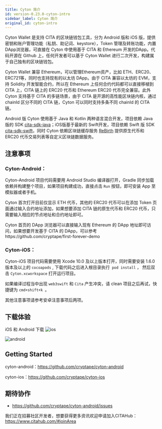 ```yaml
---
title: Cyton 简介
id: version-0.23.0-cyton-intro
sidebar_label: Cyton 简介
original_id: cyton-intro
---
```


Cyton Wallet 是支持 CITA 的区块链钱包工具，分为 Android 版和 iOS 版，提供密钥和账户管理功能（私钥、助记词、keystore），Token 管理及转账功能，内置 DApp浏览器，可直接在 Cyton 中使用基于 CITA 和 Ethereum 开发的DApp。代码开源在 Github 上，任何开发者可以基于 Cyton Wallet 进行二次开发，构建属于自己独有的区块链钱包。

Cyton Wallet 兼容 Ethereum，可以管理Ethereum资产，比如 ETH、ERC20、ERC721等，同时也支持现有的以太坊 DApp。由于 CITA 兼容以太坊的 EVM，支持 Solidity 开发智能合约，所以在 Ethereum 上任何合约代码都可以直接移植到 CITA 上，CITA 链上的 ERC20 代币和 Ethereum ERC20 代币完全兼容。此外 Cyton 支持基于 CITA 的多链场景，由于 CITA 是开源的高性能区块链内核，通过 chainId 区分不同的 CITA 链，Cyton 可以同时支持多条不同 chainId 的 CITA 链。

Android 版 Cyton 使用基于 Java 和 Kotlin 两种语言混合开发，项目依赖 Java 版的 SDK [cita-sdk-java](https://github.com/cryptape/cita-sdk-java)；iOS版基于最新的 Swift开发，项目依赖 Swift 版 SDK [cita-sdk-swift](https://github.com/cryptape/cita-sdk-swift)，同时 Cyton 依赖区块链缓存服务 [ReBirth](https://github.com/cryptape/re-birth) 提供原生代币和 ERC20 代币交易列表等自定义区块链数据服务。

## 注意事项

### Cyton-Android：

Cyton-Android 项目代码需要用 Android Studio 编译器打开，Gradle 同步加载依赖并构建整个项目，如果项目构建成功，直接点击 `Run` 按钮，即可安装 App 至模拟器或者手机。

Cyton 首次打开目前仅显示 ETH 代币，其他的 ERC20 代币可以在添加 Token 页面通过输入合约地址添加，如果想要添加 CITA 链的原生代币和 ERC20 代币，只需要输入相应的节点地址和合约地址即可。

Cyton 首页的 DApp 浏览器可以直接输入现有 Ethereum 的 DApp 地址即可访问，如果想要开发基于 CITA 的 DApp，可以参考https://github.com/cryptape/first-forever-demo

### Cyton-iOS：

Cyton-iOS 项目代码需要使用 Xcode 10.0 及以上版本打开，同时需要安装 1.6.0 版本及以上的 `cocoapods` , 下载代码之后进入根目录执行` pod install` ， 然后双击 `Cyton.xcworkspace` 打开运行项目。

如果编译过程当中出现 `web3swift` 和 `Cita` 产生冲突，请 clean 项目之后再试，快捷键为 `cmd+shift+k `。

其他注意事项请参考安卓注意事项后两项。

## 下载体验

iOS 和 Android 下载 
![ios](assets/toolchain-assets/ios.png)

![android](assets/toolchain-assets/android.png)

## Getting Started

cyton-android：https://github.com/cryptape/cyton-android

cyton-ios：https://github.com/cryptape/cyton-ios

## 期待协作

* https://github.com/cryptape/cyton-android/issues

我们正在招募社区开发者，想要获得更多资讯欢迎申请加入CITAHub：https://www.citahub.com/#joinArea
